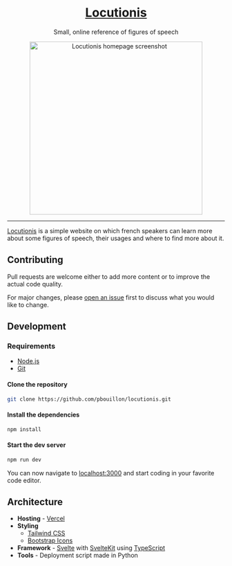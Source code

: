 <h1 align="center">
  <a href="https://locutionis.vercel.app/">Locutionis</a>
</h1>

<p align="center">
    Small, online reference of figures of speech
</p>

<div align="center">
  <img
    alt="Locutionis homepage screenshot"
    src="https://user-images.githubusercontent.com/22640284/158055918-2573173e-8eac-440f-ad5b-8fcd111f6224.png"
    style="height: 400px;"/>
</div>

<hr />

[Locutionis](https://locutionis.vercel.app/) is a simple website on which french speakers can learn more about some figures of speech, their usages and where to find more about it.

## Contributing

Pull requests are welcome either to add more content or to improve the actual code quality.

For major changes, please [open an issue](https://github.com/pBouillon/locutionis/issues/new) first to discuss what you would like to change.

## Development

### Requirements

- [Node.js](https://nodejs.org/en/)
- [Git](https://git-scm.com/)

#### Clone the repository

```bash
git clone https://github.com/pbouillon/locutionis.git
```

#### Install the dependencies

```bash
npm install
```

#### Start the dev server

```bash
npm run dev
```

You can now navigate to [localhost:3000](http://localhost:3000/) and start coding in your favorite code editor.

## Architecture

- **Hosting** - [Vercel](https://vercel.com/)
- **Styling**
  - [Tailwind CSS](https://tailwindcss.com/)
  - [Bootstrap Icons](https://icons.getbootstrap.com/)
- **Framework** - [Svelte](svelte.dev/) with [SvelteKit](https://kit.svelte.dev/) using [TypeScript](https://www.typescriptlang.org/)
- **Tools** - Deployment script made in Python
